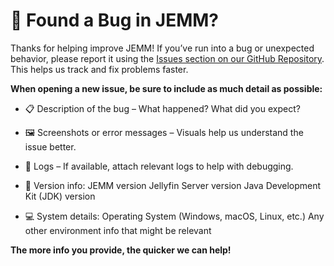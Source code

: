 # 🐞 Found a Bug in JEMM?

Thanks for helping improve JEMM! If you’ve run into a bug or unexpected behavior, please report it using the [Issues section on our GitHub Repository](https://github.com/CesarBianchi/JellyfinEasyMetadataManager/issues). This helps us track and fix problems faster.

**When opening a new issue, be sure to include as much detail as possible:**

- 📋 Description of the bug – What happened? What did you expect?

- 🖼️ Screenshots or error messages – Visuals help us understand the issue better.

- 📄 Logs – If available, attach relevant logs to help with debugging.

- 🔢 Version info:
     JEMM version
     Jellyfin Server version
     Java Development Kit (JDK) version

- 💻 System details:
     Operating System (Windows, macOS, Linux, etc.)
     Any other environment info that might be relevant

**The more info you provide, the quicker we can help!**
